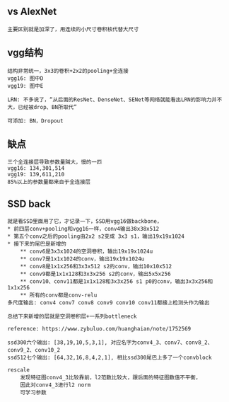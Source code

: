 ## vs AlexNet
    主要区别就是加深了，用连续的小尺寸卷积核代替大尺寸

## vgg结构
    结构非常统一，3x3的卷积+2x2的pooling+全连接
    vgg16: 图中D
    vgg19: 图中E

    LRN: 不多说了，“从后面的ResNet、DenseNet、SENet等网络就能看出LRN的影响力并不大，已经被drop、BN所取代”

    可添加: BN，Dropout

## 缺点
    三个全连接层导致参数量贼大，慢的一匹
    vgg16: 134,301,514
    vgg19: 139,611,210
    85%以上的参数量都来自于全连接层

## SSD back
    就是看SSD里面用了它，才记录一下，SSD用vgg16做backbone，
    * 前四层conv+pooling和vgg16一样，conv4输出38x38x512
    * 第五个conv之后的pooling由2x2 s2变成 3x3 s1，输出19x19x1024
    * 接下来的尾巴是新增的
        ** conv6是3x3x1024的空洞卷积，输出19x19x1024u
        ** conv7是1x1x1024的conv，输出19x19x1024u
        ** conv8是1x1x256和3x3x512 s2的conv，输出10x10x512
        ** conv9都是1x1x128和3x3x256 s2的conv，输出5x5x256
        ** conv10、conv11都是1x1x128和3x3x256 s1 p0的conv，输出3x3x256和1x1x256
        ** 所有的conv都是conv-relu
    多尺度输出: conv4 conv7 conv8 conv9 conv10 conv11都接上检测头作为输出

    总结下来新增的层就是空洞卷积层+一系列bottleneck

    reference: https://www.zybuluo.com/huanghaian/note/1752569

    ssd300六个输出: [38,19,10,5,3,1], 对应名字为conv4_3、conv7、conv8_2、conv9_2、conv10_2
    ssd512七个输出: [64,32,16,8,4,2,1], 相比ssd300尾巴上多了一个convblock

    rescale
        发现特征图conv4_3比较靠前，l2范数比较大，跟后面的特征图数值不平衡，
        因此对conv4_3进行l2 norm
        可学习参数










